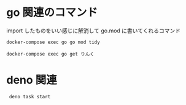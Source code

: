 # go 関連のコマンド

import したものをいい感じに解消して go.mod に書いてくれるコマンド

```
docker-compose exec go go mod tidy
```

```
docker-compose exec go get りんく
```

# deno 関連

```
 deno task start
```
